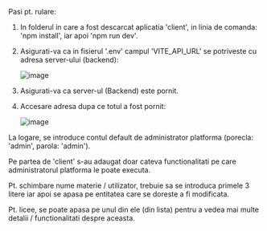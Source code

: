 Pasi pt. rulare:

1. In folderul in care a fost descarcat aplicatia 'client', in linia de comanda: 'npm install', iar apoi 'npm run dev'.
2. Asigurati-va ca in fisierul '.env' campul 'VITE_API_URL' se potriveste cu adresa server-ului (backend):

   ![image](https://github.com/user-attachments/assets/8f2565d5-839d-41a7-8a33-85e6bfc33059)
3. Asigurati-va ca server-ul (Backend) este pornit.
4. Accesare adresa dupa ce totul a fost pornit:

   ![image](https://github.com/user-attachments/assets/36be8468-d68b-4858-91d0-de8425bb0f29)

La logare, se introduce contul default de administrator platforma (porecla: 'admin', parola: 'admin').

Pe partea de 'client' s-au adaugat doar cateva functionalitati pe care administratorul platforma le poate executa.

Pt. schimbare nume materie / utilizator, trebuie sa se introduca primele 3 litere iar apoi se apasa pe entitatea care se doreste a fi modificata.

Pt. licee, se poate apasa pe unul din ele (din lista) pentru a vedea mai multe detalii / functionalitati despre aceasta.
